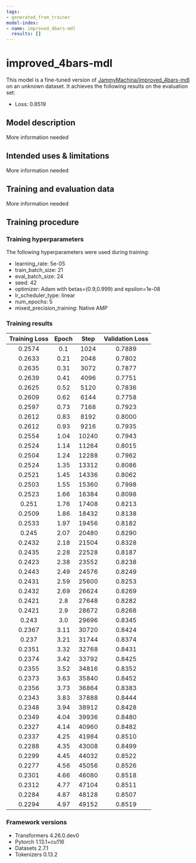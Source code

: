```yaml
---
tags:
- generated_from_trainer
model-index:
- name: improved_4bars-mdl
  results: []
---
```


<!-- This model card has been generated automatically according to the information the Trainer had access to. You
should probably proofread and complete it, then remove this comment. -->

# improved_4bars-mdl

This model is a fine-tuned version of [JammyMachina/improved_4bars-mdl](https://huggingface.co/JammyMachina/improved_4bars-mdl) on an unknown dataset.
It achieves the following results on the evaluation set:
- Loss: 0.8519

## Model description

More information needed

## Intended uses & limitations

More information needed

## Training and evaluation data

More information needed

## Training procedure

### Training hyperparameters

The following hyperparameters were used during training:
- learning_rate: 5e-05
- train_batch_size: 21
- eval_batch_size: 24
- seed: 42
- optimizer: Adam with betas=(0.9,0.999) and epsilon=1e-08
- lr_scheduler_type: linear
- num_epochs: 5
- mixed_precision_training: Native AMP

### Training results

| Training Loss | Epoch | Step  | Validation Loss |
|:-------------:|:-----:|:-----:|:---------------:|
| 0.2574        | 0.1   | 1024  | 0.7889          |
| 0.2633        | 0.21  | 2048  | 0.7802          |
| 0.2635        | 0.31  | 3072  | 0.7877          |
| 0.2639        | 0.41  | 4096  | 0.7751          |
| 0.2625        | 0.52  | 5120  | 0.7836          |
| 0.2609        | 0.62  | 6144  | 0.7758          |
| 0.2597        | 0.73  | 7168  | 0.7923          |
| 0.2612        | 0.83  | 8192  | 0.8000          |
| 0.2612        | 0.93  | 9216  | 0.7935          |
| 0.2554        | 1.04  | 10240 | 0.7943          |
| 0.2524        | 1.14  | 11264 | 0.8015          |
| 0.2504        | 1.24  | 12288 | 0.7962          |
| 0.2524        | 1.35  | 13312 | 0.8086          |
| 0.2521        | 1.45  | 14336 | 0.8062          |
| 0.2503        | 1.55  | 15360 | 0.7998          |
| 0.2523        | 1.66  | 16384 | 0.8098          |
| 0.251         | 1.76  | 17408 | 0.8213          |
| 0.2509        | 1.86  | 18432 | 0.8138          |
| 0.2533        | 1.97  | 19456 | 0.8182          |
| 0.245         | 2.07  | 20480 | 0.8290          |
| 0.2432        | 2.18  | 21504 | 0.8328          |
| 0.2435        | 2.28  | 22528 | 0.8187          |
| 0.2423        | 2.38  | 23552 | 0.8238          |
| 0.2443        | 2.49  | 24576 | 0.8249          |
| 0.2431        | 2.59  | 25600 | 0.8253          |
| 0.2432        | 2.69  | 26624 | 0.8269          |
| 0.2421        | 2.8   | 27648 | 0.8282          |
| 0.2421        | 2.9   | 28672 | 0.8268          |
| 0.243         | 3.0   | 29696 | 0.8345          |
| 0.2367        | 3.11  | 30720 | 0.8424          |
| 0.237         | 3.21  | 31744 | 0.8374          |
| 0.2351        | 3.32  | 32768 | 0.8431          |
| 0.2374        | 3.42  | 33792 | 0.8425          |
| 0.2355        | 3.52  | 34816 | 0.8352          |
| 0.2373        | 3.63  | 35840 | 0.8452          |
| 0.2356        | 3.73  | 36864 | 0.8383          |
| 0.2343        | 3.83  | 37888 | 0.8444          |
| 0.2348        | 3.94  | 38912 | 0.8428          |
| 0.2349        | 4.04  | 39936 | 0.8480          |
| 0.2327        | 4.14  | 40960 | 0.8482          |
| 0.2337        | 4.25  | 41984 | 0.8510          |
| 0.2288        | 4.35  | 43008 | 0.8499          |
| 0.2299        | 4.45  | 44032 | 0.8522          |
| 0.2277        | 4.56  | 45056 | 0.8526          |
| 0.2301        | 4.66  | 46080 | 0.8518          |
| 0.2312        | 4.77  | 47104 | 0.8511          |
| 0.2284        | 4.87  | 48128 | 0.8507          |
| 0.2294        | 4.97  | 49152 | 0.8519          |


### Framework versions

- Transformers 4.26.0.dev0
- Pytorch 1.13.1+cu116
- Datasets 2.7.1
- Tokenizers 0.13.2
